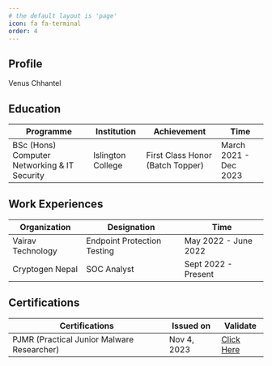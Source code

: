 ```yaml
---
# the default layout is 'page'
icon: fa fa-terminal
order: 4
---
```


## Profile

Venus Chhantel

## Education

| Programme | Institution | Achievement | Time |
|--|--|--|--|
| BSc (Hons) Computer Networking & IT Security | Islington College | First Class Honor (Batch Topper) | March 2021 - Dec 2023 |

## Work Experiences

|Organization| Designation | Time |
|--|--|--|
| Vairav Technology | Endpoint Protection Testing | May 2022 - June 2022 |
| Cryptogen Nepal | SOC Analyst | Sept 2022 - Present |

## Certifications

|Certifications| Issued on  | Validate |
|--|--|--|
| PJMR (Practical Junior Malware Researcher) | Nov 4, 2023 | [Click Here](https://www.credential.net/972263eb-7fde-4acd-93ab-568e38077b55#gs.1999s6) |
